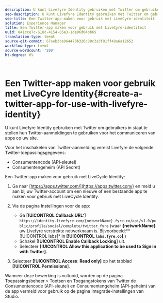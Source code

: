 ```yaml
---
description: U kunt Livefyre Identity gebruiken met Twitter om gebruikers in staat te stellen hun Twitter-aanmeldingen te gebruiken voor het communiceren van apps op uw site.
seo-description: U kunt Livefyre Identity gebruiken met Twitter om gebruikers in staat te stellen hun Twitter-aanmeldingen te gebruiken voor het communiceren van apps op uw site.
seo-title: Een Twitter-app maken voor gebruik met LiveCyre-identiteit
solution: Experience Manager
title: Een Twitter-app maken voor gebruik met LiveCyre-identiteit
uuid: 841cce7c-618d-4154-85a3-1de96d04bb69
translation-type: tm+mt
source-git-commit: 67aeb3de964473b326c88c3a3f81ff48a6a12652
workflow-type: tm+mt
source-wordcount: '200'
ht-degree: 0%

---
```



# Een Twitter-app maken voor gebruik met LiveCyre Identity{#create-a-twitter-app-for-use-with-livefyre-identity}

U kunt Livefyre Identity gebruiken met Twitter om gebruikers in staat te stellen hun Twitter-aanmeldingen te gebruiken voor het communiceren van apps op uw site.

Voor het inschakelen van Twitter-aanmelding vereist Livefyre de volgende Twitter-toepassingsgegevens:

* Consumentencode (API-sleutel)
* Consumentengeheim (API Secret)

Een Twitter-app maken voor gebruik met LiveCycle Identity:

1. Ga naar [https://apps.twitter.com/](https://apps.twitter.com/) en meld u aan bij uw Twitter-account om een nieuwe of een bestaande app te maken voor gebruik met LiveCycle Identity.
1. Via de pagina Instellingen voor de app:

   * Ga **[!UICONTROL Callback URL:]** `https://identity.livefyre.com/{networkName}.fyre.co/api/v1.0/public/profile/social/complete/twitter_fyre` (waar **{networkName}** uw Livefyre verstrekte netwerknaam is. Bijvoorbeeld:** [!UICONTROL labs]* in **[!UICONTROL `labs.fyre.co`]**.)
   * Schakel **[!UICONTROL Enable Callback Locking]** uit.
   * Selecteer **[!UICONTROL Allow this application to be used to Sign in with Twitter]**.

1. Selecteer **[!UICONTROL Access: Read only]** op het tabblad **[!UICONTROL Permissions]**.

Wanneer deze bewerking is voltooid, worden op de pagina Toepassingsbeheer > Toetsen en Toegangstokens van Twitter de Consumentencode (API-sleutel) en Consumentengeheim (API-geheim) van de app vermeld voor gebruik op de pagina Integratie-instellingen van Studio.
